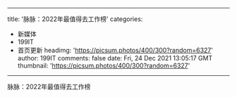 
---
title: '脉脉：2022年最值得去工作榜'
categories: 
 - 新媒体
 - 199IT
 - 首页更新
headimg: 'https://picsum.photos/400/300?random=6327'
author: 199IT
comments: false
date: Fri, 24 Dec 2021 13:05:17 GMT
thumbnail: 'https://picsum.photos/400/300?random=6327'
---

<div>   
脉脉：2022年最值得去工作榜  
</div>
            